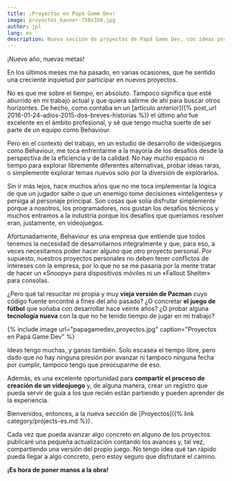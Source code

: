 ```yaml
---
title: ¡Proyectos en Papá Game Dev!
image: proyectos_banner-750x350.jpg 
author: jpl
lang: es
description: Nueva sección de proyectos de Papá Game Dev, con ideas personales, experimentos, tutoriales y avances del progreso de los proyectos.
---
```


¡Nuevo año, nuevas metas!

En los últimos meses me ha pasado, en varias ocasiones, que he sentido una creciente inquietud por participar en nuevos proyectos.

No es que me sobre el tiempo, en absoluto. Tampoco significa que esté aburrido en mi trabajo actual y que quiera salirme de ahí para buscar otros horizontes. De hecho, como contaba en un [artículo anterior]({% post_url 2016-01-24-adios-2015-dos-breves-historias %}) el último año fue excelente en el ámbito profesional, y sé que tengo mucha suerte de ser parte de un equipo como Behaviour.

Pero en el contexto del trabajo, en un estudio de desarrollo de videojuegos como Behaviour, me toca enfrentarme a la mayoría de los desafíos desde la perspectiva de la eficiencia y de la calidad. No hay mucho espacio ni tiempo para explorar libremente diferentes alternativas, probar ideas raras, o simplemente explorar temas nuevos solo por la diversión de explorarlos.

Sin ir más lejos, hace muchos años que no me toca implementar la lógica de que un jugador salte o que un enemigo tome decisiones «inteligentes» y persiga al personaje principal. Son cosas que solía disfrutar simplemente porque a nosotros, los programadores, nos gustan los desafíos técnicos y muchos entramos a la industria porque los desafíos que queríamos resolver eran, justamente, en videojuegos.

Afortunadamente, Behaviour es una empresa que entiende que todos tenemos la necesidad de desarrollarnos integralmente y que, para eso, a veces necesitamos poder hacer alguno que otro proyecto personal. Por supuesto, nuestros proyectos personales no deben tener conflictos de intereses con la empresa, por lo que no se me pasaría por la mente tratar de hacer un «Snoopy» para dispositivos móviles ni un «Fallout Shelter» para consolas.

¿Pero qué tal resucitar mi propia y muy **vieja versión de Pacman** cuyo código fuente encontré a fines del año pasado? ¿O concretar **el juego de fútbol** que soñaba con desarrollar hace veinte años? ¿O probar alguna **tecnología nueva** con la que no he tenido tiempo de jugar en mi trabajo?

{% include image url="papagamedev_proyectos.jpg" caption="Proyectos en Papá Game Dev" %}

Ideas tengo muchas, y ganas también. Solo escasea el tiempo libre, pero dado que no hay ninguna presión por avanzar ni tampoco ninguna fecha por cumplir, tampoco tengo que preocuparme de eso.

Además, es una excelente oportunidad para **compartir el proceso de creación de un videojuego** y, de alguna manera, crear un registro que pueda servir de guía a los que recién están partiendo y pueden aprender de la experiencia.

Bienvenidos, entonces, a la nueva sección de [Proyectos]({% link category/projects-es.md %}).

Cada vez que pueda avanzar algo concreto en alguno de los proyectos publicaré una pequeña actualización contando los avances y, tal vez, compartiendo una versión del propio juego. No tengo idea qué tan rápido pueda llegar a algo concreto, pero estoy seguro que disfrutaré el camino.

**¡Es hora de poner manos a la obra!**
